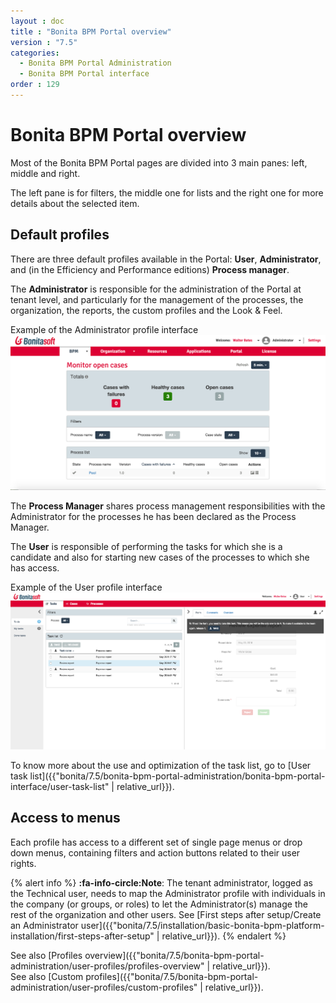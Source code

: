 ```yaml
---
layout : doc
title : "Bonita BPM Portal overview"
version : "7.5"
categories:
  - Bonita BPM Portal Administration
  - Bonita BPM Portal interface
order : 129
---
```

# Bonita BPM Portal overview

Most of the Bonita BPM Portal pages are divided into 3 main panes: left, middle and right.

The left pane is for filters, the middle one for lists and the right one for more details about the selected item.

## Default profiles

There are three default profiles available in the Portal: **User**, **Administrator**, and (in the Efficiency and Performance editions) **Process manager**.

The **Administrator** is responsible for the administration of the Portal at tenant level, and particularly for the management of the processes, the organization, the reports, the custom profiles and the Look & Feel.

Example of the Administrator profile interface
![](images/images-6_0/admin_view7.1.png)<!--{.img-responsive}-->

The **Process Manager** shares process management responsibilities with the Administrator for the processes he has been declared as the Process Manager.

The **User** is responsible of performing the tasks for which she is a candidate and also for starting new cases of the processes to which she has access.

Example of the User profile interface
![](images/user_tasklist.png)<!--{.img-responsive}-->

To know more about the use and optimization of the task list, go to [User task list]({{"bonita/7.5/bonita-bpm-portal-administration/bonita-bpm-portal-interface/user-task-list" | relative_url}}).

## Access to menus

Each profile has access to a different set of single page menus or drop down menus, containing filters and action buttons related to their user rights.

{% alert info %}
**:fa-info-circle:Note**: The tenant administrator, logged as the Technical user, needs to map the Administrator profile with individuals in the company (or groups, or roles) to let the Administrator(s) manage the rest of the organization and other users. See [First steps after setup/Create an Administrator user]({{"bonita/7.5/installation/basic-bonita-bpm-platform-installation/first-steps-after-setup" | relative_url}}).
{% endalert %}

See also [Profiles overview]({{"bonita/7.5/bonita-bpm-portal-administration/user-profiles/profiles-overview" | relative_url}}).  
See also [Custom profiles]({{"bonita/7.5/bonita-bpm-portal-administration/user-profiles/custom-profiles" | relative_url}}).
